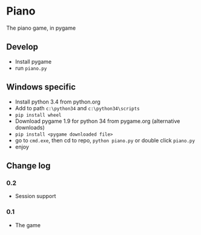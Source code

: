 # Piano

The piano game, in pygame

## Develop

* Install pygame
* run `piano.py`

## Windows specific

* Install python 3.4 from python.org
* Add to path `c:\python34` and `c:\python34\scripts`
* `pip install wheel`
* Download pygame 1.9 for python 34 from pygame.org (alternative downloads)
* `pip install <pygame downloaded file>`
* go to `cmd.exe`, then cd to repo, `python piano.py` or double click `piano.py`
* enjoy

## Change log

### 0.2

* Session support

### 0.1

* The game
